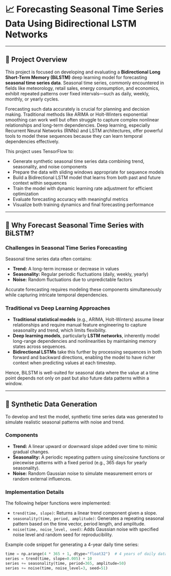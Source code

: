 # 📈 Forecasting Seasonal Time Series Data Using Bidirectional LSTM Networks

---

## 🌟 Project Overview

This project is focused on developing and evaluating a **Bidirectional Long Short-Term Memory (BiLSTM)** deep learning model for forecasting **seasonal time series data**. Seasonal time series, commonly encountered in fields like meteorology, retail sales, energy consumption, and economics, exhibit repeated patterns over fixed intervals—such as daily, weekly, monthly, or yearly cycles.

Forecasting such data accurately is crucial for planning and decision making. Traditional methods like ARIMA or Holt-Winters exponential smoothing can work well but often struggle to capture complex nonlinear relationships and long-term dependencies. Deep learning, especially Recurrent Neural Networks (RNNs) and LSTM architectures, offer powerful tools to model these sequences because they can learn temporal dependencies effectively.

This project uses TensorFlow to:

- Generate synthetic seasonal time series data combining trend, seasonality, and noise components  
- Prepare the data with sliding windows appropriate for sequence models  
- Build a Bidirectional LSTM model that learns from both past and future context within sequences  
- Train the model with dynamic learning rate adjustment for efficient optimization  
- Evaluate forecasting accuracy with meaningful metrics  
- Visualize both training dynamics and final forecasting performance  

---

## 🎯 Why Forecast Seasonal Time Series with BiLSTM?

### Challenges in Seasonal Time Series Forecasting

Seasonal time series data often contains:

- **Trend:** A long-term increase or decrease in values  
- **Seasonality:** Regular periodic fluctuations (daily, weekly, yearly)  
- **Noise:** Random fluctuations due to unpredictable factors  

Accurate forecasting requires modeling these components simultaneously while capturing intricate temporal dependencies.

### Traditional vs Deep Learning Approaches

- **Traditional statistical models** (e.g., ARIMA, Holt-Winters) assume linear relationships and require manual feature engineering to capture seasonality and trend, which limits flexibility.  
- **Deep learning models**, particularly **LSTM networks**, inherently model long-range dependencies and nonlinearities by maintaining memory states across sequences.  
- **Bidirectional LSTMs** take this further by processing sequences in both forward and backward directions, enabling the model to have richer context when predicting values at each timestep.  

Hence, BiLSTM is well-suited for seasonal data where the value at a time point depends not only on past but also future data patterns within a window.

---

## 🧩 Synthetic Data Generation

To develop and test the model, synthetic time series data was generated to simulate realistic seasonal patterns with noise and trend.

### Components

- **Trend:** A linear upward or downward slope added over time to mimic gradual changes.  
- **Seasonality:** A periodic repeating pattern using sine/cosine functions or piecewise patterns with a fixed period (e.g., 365 days for yearly seasonality).  
- **Noise:** Random Gaussian noise to simulate measurement errors or random external influences.  

### Implementation Details

The following helper functions were implemented:

- `trend(time, slope)`: Returns a linear trend component given a slope.  
- `seasonality(time, period, amplitude)`: Generates a repeating seasonal pattern based on the time vector, period length, and amplitude.  
- `noise(time, noise_level, seed)`: Adds Gaussian noise with specified noise level and random seed for reproducibility.  

Example code snippet for generating a 4-year daily time series:

```python
time = np.arange(4 * 365 + 1, dtype="float32")  # 4 years of daily data
series = trend(time, slope=0.005) + 10
series += seasonality(time, period=365, amplitude=50)
series += noise(time, noise_level=3, seed=51)
